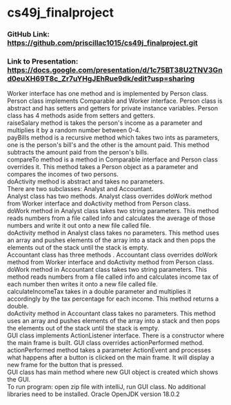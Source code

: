 # cs49j_finalproject
### GitHub Link: https://github.com/priscillac1015/cs49j_finalproject.git
### Link to Presentation: https://docs.google.com/presentation/d/1c75BT38U2TNV3Gnd0euXH69T8c_Zr7uYHgJEhRue9dk/edit?usp=sharing
Worker interface has one method and is implemented by Person class. <br />
Person class implements Comparable and Worker interface.  Person class is abstract and has setters and getters for private instance variables.  Person class has 4 methods aside from setters and getters. <br />
raiseSalary method is takes the person's income as a parameter and multiplies it by a random number between 0-4. <br />
payBills method is a recursive method which takes two ints as parameters, one is the person's bill's and the other is the amount paid.  This method subtracts the amount paid from the person's bills. <br />
compareTo method is a method in Comparable interface and Person class overrides it.  This method takes a Person object as a parameter and compares the incomes of two persons. <br />
doActivity method is abstract and takes no parameters. <br />
There are two subclasses: Analyst and Accountant. <br />
Analyst class has two methods.  Analyst class overrides doWork method from Worker interface and doActivity method from Person class. <br />
doWork method in Analyst class takes two string parameters.  This method reads numbers from a file called info and calculates the average of those numbers and write it out onto a new file called file. <br />
doActivity method in Analyst class takes no parameters.  This method uses an array and pushes elements of the array into a stack and then pops the elements out of the stack until the stack is empty. <br />
Accountant class has three methods .  Accountant class overrides doWork method from Worker interface and doActivity method from Person class. <br />
doWork method in Accountant class takes two string parameters.  This method reads numbers from a file called info and calculates income tax of each number then writes it onto a new file called file. <br />
calculateIncomeTax takes in a double parameter and multiplies it accordingly by the tax percentage for each income.  This method returns a double. <br />
doActivity method in Accountant class takes no parameters.  This method uses an array and pushes elements of the array into a stack and then pops the elements out of the stack until the stack is empty. <br />
GUI class implements ActionListener interface.  There is a constructor where the main frame is built.  GUI class overrides actionPerformed method. <br />
actionPerformed method takes a parameter ActionEvent and processes what happens after a button is clicked on the main frame.  It will display a new frame for the button that is pressed. <br />
GUI class has main method where new GUI object is created which shows the GUI. <br />
To run program: open zip file with intelliJ, run GUI class. No additional libraries need to be installed. Oracle OpenJDK version 18.0.2 <br />
